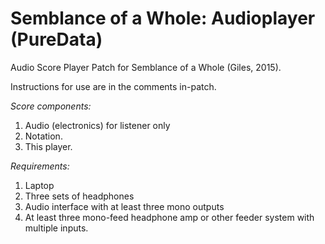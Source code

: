 # Semblance of a Whole: Audioplayer (PureData)
Audio Score Player Patch for Semblance of a Whole (Giles, 2015).

Instructions for use are in the comments in-patch.

*Score components:*

1. Audio (electronics) for listener only
2. Notation.
3. This player.

*Requirements:*

1. Laptop
2. Three sets of headphones
3. Audio interface with at least three mono outputs
4. At least three mono-feed headphone amp or other feeder system with multiple inputs.
